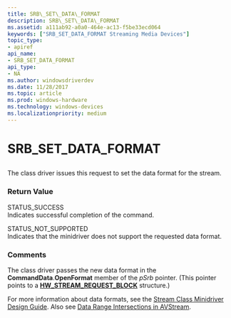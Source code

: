 ```yaml
---
title: SRB\_SET\_DATA\_FORMAT
description: SRB\_SET\_DATA\_FORMAT
ms.assetid: a111ab92-a0a0-464e-ac13-f5be33ecd064
keywords: ["SRB_SET_DATA_FORMAT Streaming Media Devices"]
topic_type:
- apiref
api_name:
- SRB_SET_DATA_FORMAT
api_type:
- NA
ms.author: windowsdriverdev
ms.date: 11/28/2017
ms.topic: article
ms.prod: windows-hardware
ms.technology: windows-devices
ms.localizationpriority: medium
---
```


# SRB\_SET\_DATA\_FORMAT


## <span id="ddk_srb_set_data_format_ks"></span><span id="DDK_SRB_SET_DATA_FORMAT_KS"></span>


The class driver issues this request to set the data format for the stream.

### <span id="return_value"></span><span id="RETURN_VALUE"></span>Return Value

<span id="STATUS_SUCCESS"></span><span id="status_success"></span>STATUS\_SUCCESS  
Indicates successful completion of the command.

<span id="STATUS_NOT_SUPPORTED"></span><span id="status_not_supported"></span>STATUS\_NOT\_SUPPORTED  
Indicates that the minidriver does not support the requested data format.

### <span id="comments"></span><span id="COMMENTS"></span>Comments

The class driver passes the new data format in the **CommandData**.**OpenFormat** member of the *pSrb* pointer. (This pointer points to a [**HW\_STREAM\_REQUEST\_BLOCK**](https://msdn.microsoft.com/library/windows/hardware/ff559702) structure.)

For more information about data formats, see the [Stream Class Minidriver Design Guide](https://msdn.microsoft.com/library/windows/hardware/ff568277). Also see [Data Range Intersections in AVStream](https://msdn.microsoft.com/library/windows/hardware/ff558680).

 

 





